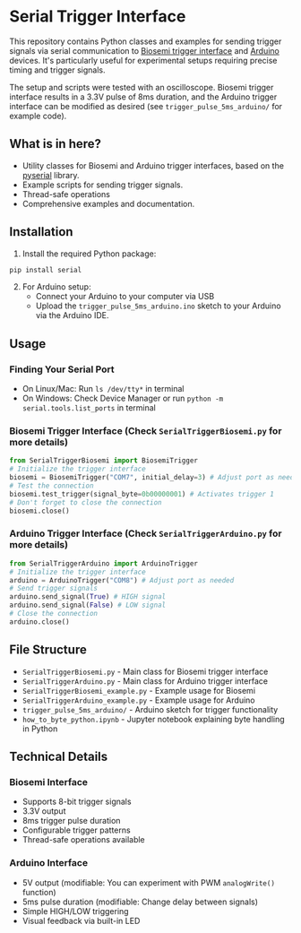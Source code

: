# Serial Trigger Interface

This repository contains Python classes and examples for sending trigger signals via serial communication to [Biosemi trigger interface](https://www.biosemi.com/faq/USB%20Trigger%20interface%20cable.htm) and [Arduino](https://www.arduino.cc/) devices. It's particularly useful for experimental setups requiring precise timing and trigger signals.

The setup and scripts were tested with an oscilloscope. Biosemi trigger interface results in a 3.3V pulse of 8ms duration, and the Arduino trigger interface can be modified as desired (see `trigger_pulse_5ms_arduino/` for example code).

## What is in here?

- Utility classes for Biosemi and Arduino trigger interfaces, based on the [pyserial](https://pyserial.readthedocs.io/en/latest/shortintro.html) library.
- Example scripts for sending trigger signals.
- Thread-safe operations
- Comprehensive examples and documentation.

## Installation

1. Install the required Python package:

```bash
pip install serial
```
2. For Arduino setup:
   - Connect your Arduino to your computer via USB
   - Upload the `trigger_pulse_5ms_arduino.ino` sketch to your Arduino via the Arduino IDE.

## Usage

### Finding Your Serial Port

- On Linux/Mac: Run `ls /dev/tty*` in terminal
- On Windows: Check Device Manager or run `python -m serial.tools.list_ports` in terminal

### Biosemi Trigger Interface (Check `SerialTriggerBiosemi.py` for more details)

```python
from SerialTriggerBiosemi import BiosemiTrigger
# Initialize the trigger interface
biosemi = BiosemiTrigger("COM7", initial_delay=3) # Adjust port as needed
# Test the connection
biosemi.test_trigger(signal_byte=0b00000001) # Activates trigger 1
# Don't forget to close the connection
biosemi.close()
```

### Arduino Trigger Interface (Check `SerialTriggerArduino.py` for more details)

```python
from SerialTriggerArduino import ArduinoTrigger
# Initialize the trigger interface
arduino = ArduinoTrigger("COM8") # Adjust port as needed
# Send trigger signals
arduino.send_signal(True) # HIGH signal
arduino.send_signal(False) # LOW signal
# Close the connection
arduino.close()
```


## File Structure

- `SerialTriggerBiosemi.py` - Main class for Biosemi trigger interface
- `SerialTriggerArduino.py` - Main class for Arduino trigger interface
- `SerialTriggerBiosemi_example.py` - Example usage for Biosemi
- `SerialTriggerArduino_example.py` - Example usage for Arduino
- `trigger_pulse_5ms_arduino/` - Arduino sketch for trigger functionality
- `how_to_byte_python.ipynb` - Jupyter notebook explaining byte handling in Python

## Technical Details

### Biosemi Interface
- Supports 8-bit trigger signals
- 3.3V output
- 8ms trigger pulse duration
- Configurable trigger patterns
- Thread-safe operations available

### Arduino Interface
- 5V output (modifiable: You can experiment with PWM `analogWrite()` function)
- 5ms pulse duration (modifiable: Change delay between signals)
- Simple HIGH/LOW triggering
- Visual feedback via built-in LED


